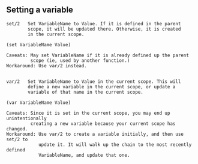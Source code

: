 Setting a variable
------------------

	set/2	Set VariableName to Value. If it is defined in the parent
	        scope, it will be updated there. Otherwise, it is created
	        in the current scope.

	(set VariableName Value)

	Caveats: May set VariableName if it is already defined up the parent
	         scope (ie, used by another function.)
	Workaround: Use var/2 instead.


	var/2	Set VariableName to Value in the current scope. This will
	        define a new variable in the current scope, or update a
	        variable of that name in the current scope.
	
	(var VariableName Value)

	Caveats: Since it is set in the current scope, you may end up unintentionally
	         creating a new variable because your current scope has changed.
	Workaround: Use var/2 to create a variable initially, and then use set/2 to
	            update it. It will walk up the chain to the most recently defined
	            VariableName, and update that one.
